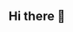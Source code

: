 ## Hi there 👋

<!--
**gland13/gland13** is a ✨ _special_ ✨ repository because its `README.md` (this file) appears on your GitHub profile.

## About Me
- 🔭 I'm currently working on Python automation projects
- 🌱 I'm learning AWS and data analytics
- 💼 I enjoy solving problems with code
- 📫 How to reach me: your.email@example.com

## Technologies I Work With
- **Languages:** Python, SQL
- **Tools:** VS Code, Git, AWS
- **Frameworks:** Flask, pandas

## Featured Projects
- [Project Name](link-to-repo) - Brief description
- [Another Project](link-to-repo) - Brief description

## GitHub Activity
![GitHub stats](https://github-readme-stats.vercel.app/api?username=yourusername&show_icons=true)

Here are some ideas to get you started:

- 🔭 I’m currently working on ...
- 🌱 I’m currently learning ...
- 👯 I’m looking to collaborate on ...
- 🤔 I’m looking for help with ...
- 💬 Ask me about ...
- 📫 How to reach me: ...
- 😄 Pronouns: ...
- ⚡ Fun fact: ...
-->
